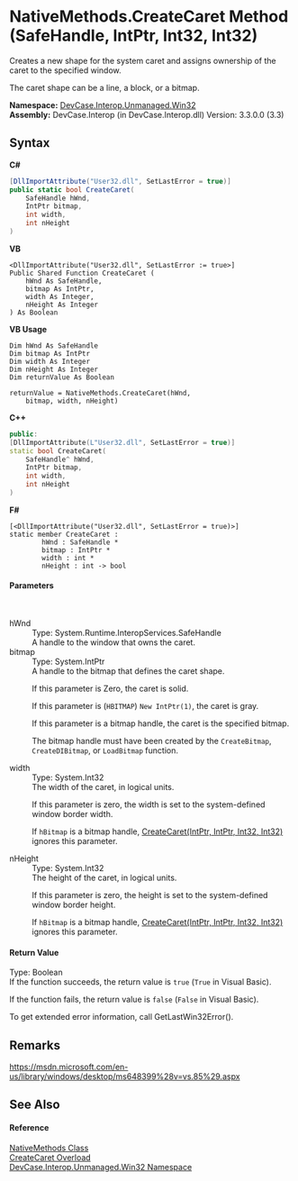 # NativeMethods.CreateCaret Method (SafeHandle, IntPtr, Int32, Int32)
 

Creates a new shape for the system caret and assigns ownership of the caret to the specified window. 

 The caret shape can be a line, a block, or a bitmap.

**Namespace:**&nbsp;<a href="N_DevCase_Interop_Unmanaged_Win32">DevCase.Interop.Unmanaged.Win32</a><br />**Assembly:**&nbsp;DevCase.Interop (in DevCase.Interop.dll) Version: 3.3.0.0 (3.3)

## Syntax

**C#**<br />
``` C#
[DllImportAttribute("User32.dll", SetLastError = true)]
public static bool CreateCaret(
	SafeHandle hWnd,
	IntPtr bitmap,
	int width,
	int nHeight
)
```

**VB**<br />
``` VB
<DllImportAttribute("User32.dll", SetLastError := true>]
Public Shared Function CreateCaret ( 
	hWnd As SafeHandle,
	bitmap As IntPtr,
	width As Integer,
	nHeight As Integer
) As Boolean
```

**VB Usage**<br />
``` VB Usage
Dim hWnd As SafeHandle
Dim bitmap As IntPtr
Dim width As Integer
Dim nHeight As Integer
Dim returnValue As Boolean

returnValue = NativeMethods.CreateCaret(hWnd, 
	bitmap, width, nHeight)
```

**C++**<br />
``` C++
public:
[DllImportAttribute(L"User32.dll", SetLastError = true)]
static bool CreateCaret(
	SafeHandle^ hWnd, 
	IntPtr bitmap, 
	int width, 
	int nHeight
)
```

**F#**<br />
``` F#
[<DllImportAttribute("User32.dll", SetLastError = true)>]
static member CreateCaret : 
        hWnd : SafeHandle * 
        bitmap : IntPtr * 
        width : int * 
        nHeight : int -> bool 

```


#### Parameters
&nbsp;<dl><dt>hWnd</dt><dd>Type: System.Runtime.InteropServices.SafeHandle<br />A handle to the window that owns the caret.</dd><dt>bitmap</dt><dd>Type: System.IntPtr<br />A handle to the bitmap that defines the caret shape. 

 If this parameter is Zero, the caret is solid. 

 If this parameter is (`HBITMAP`) `New IntPtr(1)`, the caret is gray. 

 If this parameter is a bitmap handle, the caret is the specified bitmap. 

 The bitmap handle must have been created by the `CreateBitmap`, `CreateDIBitmap`, or `LoadBitmap` function.</dd><dt>width</dt><dd>Type: System.Int32<br />The width of the caret, in logical units. 

 If this parameter is zero, the width is set to the system-defined window border width. 

 If `hBitmap` is a bitmap handle, <a href="M_DevCase_Interop_Unmanaged_Win32_NativeMethods_CreateCaret">CreateCaret(IntPtr, IntPtr, Int32, Int32)</a> ignores this parameter.</dd><dt>nHeight</dt><dd>Type: System.Int32<br />The height of the caret, in logical units. 

 If this parameter is zero, the height is set to the system-defined window border height. 

 If `hBitmap` is a bitmap handle, <a href="M_DevCase_Interop_Unmanaged_Win32_NativeMethods_CreateCaret">CreateCaret(IntPtr, IntPtr, Int32, Int32)</a> ignores this parameter.</dd></dl>

#### Return Value
Type: Boolean<br />If the function succeeds, the return value is `true` (`True` in Visual Basic). 

 If the function fails, the return value is `false` (`False` in Visual Basic). 

 To get extended error information, call GetLastWin32Error().

## Remarks
<a href="https://msdn.microsoft.com/en-us/library/windows/desktop/ms648399%28v=vs.85%29.aspx" target="_blank">https://msdn.microsoft.com/en-us/library/windows/desktop/ms648399%28v=vs.85%29.aspx</a>

## See Also


#### Reference
<a href="T_DevCase_Interop_Unmanaged_Win32_NativeMethods">NativeMethods Class</a><br /><a href="Overload_DevCase_Interop_Unmanaged_Win32_NativeMethods_CreateCaret">CreateCaret Overload</a><br /><a href="N_DevCase_Interop_Unmanaged_Win32">DevCase.Interop.Unmanaged.Win32 Namespace</a><br />